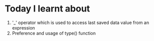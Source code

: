 # Today I learnt about
1.  '_'  operator which is used to access last saved data value from an expression
2.  Preference and usage of type() function
